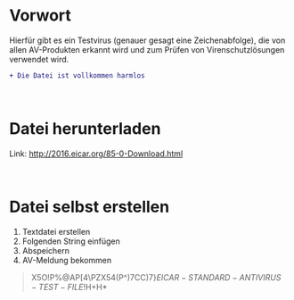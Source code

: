 # Vorwort
Hierfür gibt es ein Testvirus (genauer gesagt eine Zeichenabfolge), die von allen AV-Produkten erkannt wird und zum Prüfen von Virenschutzlösungen verwendet wird.

```diff
+ Die Datei ist vollkommen harmlos
```

</br>

# Datei herunterladen
Link: http://2016.eicar.org/85-0-Download.html

</br>

# Datei selbst erstellen

1. Textdatei erstellen
2. Folgenden String einfügen
3. Abspeichern
4. AV-Meldung bekommen

> X5O!P%@AP[4\PZX54(P^)7CC)7}$EICAR-STANDARD-ANTIVIRUS-TEST-FILE!$H+H*

